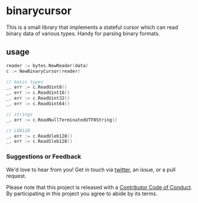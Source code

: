 # binarycursor

This is a small library that implements a stateful cursor which can read binary data of various types. Handy for parsing binary formats.

## usage

```go
reader := bytes.NewReader(data)
c := NewBinaryCursor(reader)

// basic types
_, err := c.ReadUint8()
_, err := c.ReadUint16()
_, err := c.ReadUint32()
_, err := c.ReadUint64()

// strings
_, err := c.ReadNullTerminatedUTF8String()

// LEB128
_, err := c.ReadUleb128()
_, err := c.ReadSleb128()
```

### Suggestions or Feedback

We'd love to hear from you! Get in touch via [twitter](https://twitter.com/chimehq), an issue, or a pull request.

Please note that this project is released with a [Contributor Code of Conduct](CODE_OF_CONDUCT.md). By participating in this project you agree to abide by its terms.
